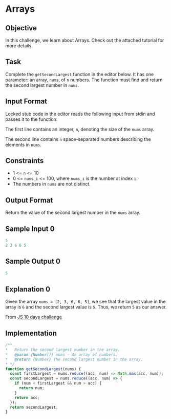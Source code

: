 # Arrays

## Objective

In this challenge, we learn about Arrays. Check out the attached tutorial for more details.

## Task

Complete the `getSecondLargest` function in the editor below. It has one parameter: an array, `nums`, of `n` numbers. The function must find and return the second largest number in `nums`.

## Input Format

Locked stub code in the editor reads the following input from stdin and passes it to the function:

The first line contains an integer, `n`, denoting the size of the `nums` array.

The second line contains `n` space-separated numbers describing the elements in `nums`.

## Constraints

- 1 <= `n` <= 10
- 0 <= `nums_i` <= 100, where `nums_i` is the number at index `i`.
- The numbers in `nums` are not distinct.

## Output Format

Return the value of the second largest number in the `nums` array.

## Sample Input 0

```javascript
5
2 3 6 6 5
```

## Sample Output 0

```javascript
5
```

## Explanation 0

Given the array `nums = [2, 3, 6, 6, 5]`, we see that the largest value in the array is `6` and the second largest value is `5`. Thus, we return `5` as our answer.

From [JS 10 days challenge](https://www.hackerrank.com/challenges/js10-arrays/problem)

## Implementation

```javascript
/**
*   Return the second largest number in the array.
*   @param {Number[]} nums - An array of numbers.
*   @return {Number} The second largest number in the array.
* */
function getSecondLargest(nums) {
  const firstLargest = nums.reduce((acc, num) => Math.max(acc, num));
  const secondLargest = nums.reduce((acc, num) => {
    if (num < firstLargest && num > acc) {
      return num;
    }
    return acc;
  });
  return secondLargest;
}

```
